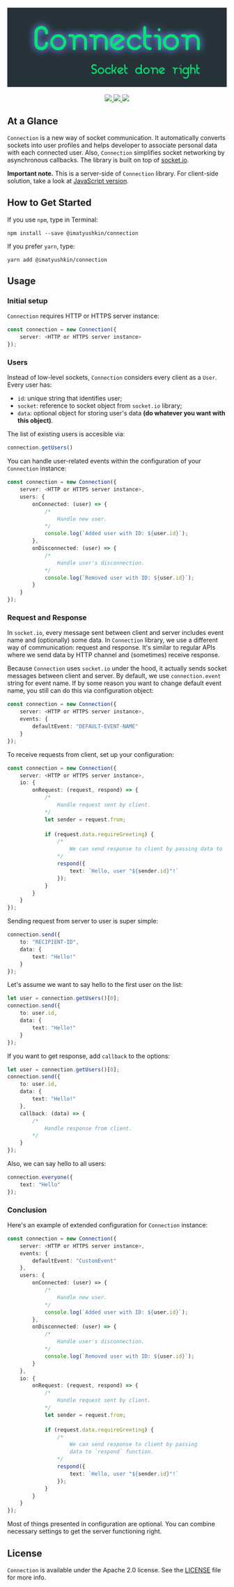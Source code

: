 <p align="center">
	<img src="images/logo.png" alt="Manifest" title="Manifest">
</p>

<p align="center">
	<a href="https://nodejs.org">
		<img src="https://img.shields.io/badge/Created for-Node.js-teal.svg?style=flat">
	</a>
	<a href="https://www.typescriptlang.org">
		<img src="https://img.shields.io/badge/Written in-TypeScript-purple.svg?style=flat">
	</a>
	<a href="https://tldrlegal.com/license/apache-license-2.0-(apache-2.0)">
		<img src="https://img.shields.io/badge/License-Apache 2.0-blue.svg?style=flat">
	</a>
</p>

## At a Glance

`Connection` is a new way of socket communication. It automatically converts sockets into user profiles and helps developer to associate personal data with each connected user. Also, `Connection` simplifies socket networking by asynchronous callbacks. The library is built on top of [socket.io](https://socket.io).

**Important note.** This is a server-side of `Connection` library. For client-side solution, take a look at [JavaScript version](https://github.com/igormatyushkin014/Connection.js).

## How to Get Started

If you use `npm`, type in Terminal:

```
npm install --save @imatyushkin/connection
```

If you prefer `yarn`, type:

```
yarn add @imatyushkin/connection
```

## Usage

### Initial setup

`Connection` requires HTTP or HTTPS server instance:

```typescript
const connection = new Connection({
	server: <HTTP or HTTPS server instance>
});
```

### Users

Instead of low-level sockets, `Connection` considers every client as a `User`. Every user has:

- `id`: unique string that identifies user;
- `socket`: reference to socket object from `socket.io` library;
- `data`: optional object for storing user's data **(do whatever you want with this object)**.

The list of existing users is accesible via:

```typescript
connection.getUsers()
```

You can handle user-related events within the configuration of your `Connection` instance:

```typescript
const connection = new Connection({
	server: <HTTP or HTTPS server instance>,
	users: {
		onConnected: (user) => {
			/*
				Handle new user.
			*/
			console.log(`Added user with ID: ${user.id}`);
		},
		onDisconnected: (user) => {
			/*
				Handle user's disconnection.
			*/
			console.log(`Removed user with ID: ${user.id}`);
		}
	}
});
```

### Request and Response

In `socket.io`, every message sent between client and server includes event name and (optionally) some data. In `Connection` library, we use a different way of communication: request and response. It's similar to regular APIs where we send data by HTTP channel and (sometimes) receive response.

Because `Connection` uses `socket.io` under the hood, it actually sends socket messages between client and server. By default, we use `connection.event` string for event name. If by some reason you want to change default event name, you still can do this via configuration object:

```typescript
const connection = new Connection({
	server: <HTTP or HTTPS server instance>,
	events: {
		defaultEvent: "DEFAULT-EVENT-NAME"
	}
});
```

To receive requests from client, set up your configuration:

```typescript
const connection = new Connection({
	server: <HTTP or HTTPS server instance>,
	io: {
		onRequest: (request, respond) => {
			/*
				Handle request sent by client.
			*/
			let sender = request.from;
			
			if (request.data.requireGreeting) {
				/*
					We can send response to client by passing data to `respond` function.
				*/
				respond({
					text: `Hello, user "${sender.id}"!`
				});
			}
		}
	}
});
```

Sending request from server to user is super simple:

```typescript
connection.send({
	to: "RECIPIENT-ID",
	data: {
		text: "Hello!"
	}
});
```

Let's assume we want to say hello to the first user on the list:

```typescript
let user = connection.getUsers()[0];
connection.send({
	to: user.id,
	data: {
		text: "Hello!"
	}
});
```

If you want to get response, add `callback` to the options:

```typescript
let user = connection.getUsers()[0];
connection.send({
	to: user.id,
	data: {
		text: "Hello!"
	},
	callback: (data) => {
		/*
			Handle response from client.
		*/
	}
});
```

Also, we can say hello to all users:

```typescript
connection.everyone({
	text: "Hello"
});
```

### Conclusion

Here's an example of extended configuration for `Connection` instance:

```typescript
const connection = new Connection({
	server: <HTTP or HTTPS server instance>,
	events: {
		defaultEvent: "CustomEvent"
	},
	users: {
		onConnected: (user) => {
			/*
				Handle new user.
			*/
			console.log(`Added user with ID: ${user.id}`);
		},
		onDisconnected: (user) => {
			/*
				Handle user's disconnection.
			*/
			console.log(`Removed user with ID: ${user.id}`);
		}
	},
	io: {
		onRequest: (request, respond) => {
			/*
				Handle request sent by client.
			*/
			let sender = request.from;
			
			if (request.data.requireGreeting) {
				/*
					We can send response to client by passing
					data to `respond` function.
				*/
				respond({
					text: `Hello, user "${sender.id}"!`
				});
			}
		}
	}
});
```

Most of things presented in configuration are optional. You can combine necessary settings to get the server functioning right.

## License

`Connection` is available under the Apache 2.0 license. See the [LICENSE](./LICENSE) file for more info.

